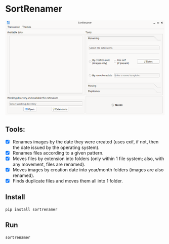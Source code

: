 # SortRenamer

![Screenshot](img/sample.png)

## Tools:

- [X] Renames images by the date they were created (uses exif, if not, then the date issued by the operating system).
- [X] Renames files according to a given pattern.
- [X] Moves files by extension into folders (only within 1 file system; also, with any movement, files are renamed).
- [X] Moves images by creation date into year/month folders (images are also renamed).
- [X] Finds duplicate files and moves them all into 1 folder.

## Install

    pip install sortrenamer

## Run

    sortrenamer

